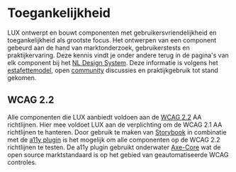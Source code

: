 # Toegankelijkheid

[storybook]: https://storybook.js.org/
[storybook-a11y]: https://storybook.js.org/addons/@storybook/addon-a11y
[axe-core]: https://github.com/dequelabs/axe-core
[wcag-22]: https://www.w3.org/TR/WCAG22/
[estafettemodel]: https://www.nldesignsystem.nl/handboek/estafettemodel
[community]: https://www.nldesignsystem.nl/community
[nlds]: https://www.nldesignsystem.nl/

LUX ontwerpt en bouwt componenten met gebruikersvriendelijkheid en toegankelijkheid als grootste focus. Het ontwerpen van een component gebeurd aan de hand van marktonderzoek, gebruikerstests en praktijkervaring. Deze kennis vindt je onder andere terug in de pagina's van elk component bij het [NL Design System][nlds]. Deze informatie is volgens het [estafettemodel][estafettemodel], open [community][community] discussies en praktijkgebruik tot stand gekomen.

## WCAG 2.2

Alle componenten die LUX aanbiedt voldoen aan de [WCAG 2.2][wcag-22] AA richtlijnen. Hier mee voldoet LUX aan de verplichting om de WCAG 2.1 AA richtlijnen te hanteren. Door gebruik te maken van [Storybook][storybook] in combinatie met de [a11y plugin][storybook-a11y] is het mogelijk om alle componenten op de WCAG 2.2 richtlijnen te testen. De a11y plugin gebruikt onderwater [Axe-Core][axe-core] wat de open source marktstandaard is op het gebied van geautomatiseerde WCAG controles.
